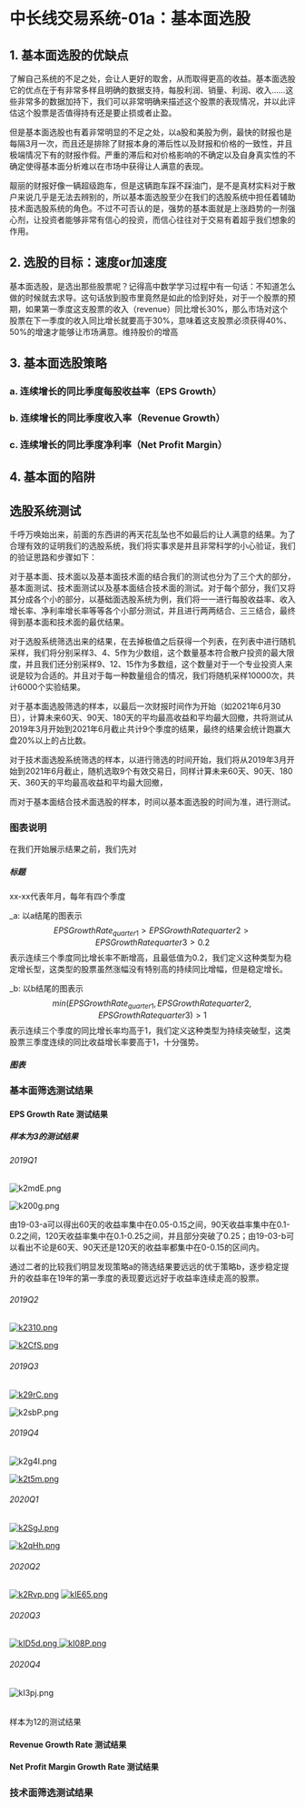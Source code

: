 # 中长线交易系统-01a：基本面选股

## 1. 基本面选股的优缺点

了解自己系统的不足之处，会让人更好的取舍，从而取得更高的收益。基本面选股它的优点在于有非常多样且明确的数据支持，每股利润、销量、利润、收入……这些非常多的数据加持下，我们可以非常明确来描述这个股票的表现情况，并以此评估这个股票是否值得持有还是要止损或者止盈。

但是基本面选股也有着非常明显的不足之处，以a股和美股为例，最快的财报也是每隔3月一次，而且还是排除了财报本身的滞后性以及财报和价格的一致性，并且极端情况下有的财报作假。严重的滞后和对价格影响的不确定以及自身真实性的不确定使得基本面分析难以在市场中获得让人满意的表现。

靓丽的财报好像一辆超级跑车，但是这辆跑车踩不踩油门，是不是真材实料对于散户来说几乎是无法去辨别的，所以基本面选股至少在我们的选股系统中担任着辅助技术面选股系统的角色。不过不可否认的是，强势的基本面就是上涨趋势的一剂强心剂，让投资者能够非常有信心的投资，而信心往往对于交易有着超乎我们想象的作用。

## 2. 选股的目标：速度or加速度

基本面选股，是选出那些股票呢？记得高中数学学习过程中有一句话：不知道怎么做的时候就去求导。这句话放到股市里竟然是如此的恰到好处，对于一个股票的预期，如果第一季度这支股票的收入（revenue）同比增长30%，那么市场对这个股票在下一季度的收入同比增长就要高于30%，意味着这支股票必须获得40%、50%的增速才能够让市场满意。维持股价的增高

## 3. 基本面选股策略

### a. 连续增长的同比季度每股收益率（EPS Growth）

### b. 连续增长的同比季度收入率（Revenue Growth）

### c. 连续增长的同比季度净利率（Net Profit Margin）

## 4. 基本面的陷阱



## 选股系统测试

千呼万唤始出来，前面的东西讲的再天花乱坠也不如最后的让人满意的结果。为了合理有效的证明我们的选股系统，我们将实事求是并且非常科学的小心验证，我们的验证思路和步骤如下：

对于基本面、技术面以及基本面技术面的结合我们的测试也分为了三个大的部分，基本面测试、技术面测试以及基本面结合技术面的测试。对于每个部分，我们又将其分成各个小的部分，以基础面选股系统为例，我们将一一进行每股收益率、收入增长率、净利率增长率等等各个小部分测试，并且进行两两结合、三三结合，最终得到基本面和技术面的最优结果。

对于选股系统筛选出来的结果，在去掉极值之后获得一个列表，在列表中进行随机采样，我们将分别采样3、4、5作为少数组，这个数量基本符合散户投资的最大限度，并且我们还分别采样9、12、15作为多数组，这个数量对于一个专业投资人来说是较为合适的。并且对于每一种数量组合的情况，我们将随机采样10000次，共计6000个实验结果。

对于基本面选股筛选的样本，以最后一次财报时间作为开始（如2021年6月30日），计算未来60天、90天、180天的平均最高收益和平均最大回撤，共将测试从2019年3月开始到2021年6月截止共计9个季度的结果，最终的结果会统计跑赢大盘20%以上的占比数。

对于技术面选股系统筛选的样本，以进行筛选的时间开始，我们将从2019年3月开始到2021年6月截止，随机选取9个有效交易日，同样计算未来60天、90天、180天、360天的平均最高收益和平均最大回撤，

而对于基本面结合技术面选股的样本，时间以基本面选股的时间为准，进行测试。

### 图表说明

在我们开始展示结果之前，我们先对

##### 标题

xx-xx代表年月，每年有四个季度

_a:  以a结尾的图表示
$$
EPSGrowthRate_{quarter1} > EPSGrowthRate{quarter2} > EPSGrowthRate{quarter3} > 0.2
$$
表示连续三个季度同比增长率不断增高，且最低值为0.2，我们定义这种类型为稳定增长型，这类型的股票虽然涨幅没有特别高的持续同比增幅，但是稳定增长。

_b: 以b结尾的图表示
$$
min(EPSGrowthRate_{quarter1} , EPSGrowthRate{quarter2} , EPSGrowthRate{quarter3} )> 1
$$
表示连续三个季度的同比增长率均高于1，我们定义这种类型为持续突破型，这类股票三季度连续的同比收益增长率要高于1，十分强势。

##### 图表



### 基本面筛选测试结果



#### EPS Growth Rate 测试结果

##### 样本为3的测试结果

###### 2019Q1

![k2mdE.png](https://s1.328888.xyz/2022/09/02/k2mdE.png)


![k200g.png](https://s1.328888.xyz/2022/09/02/k200g.png)

由19-03-a可以得出60天的收益率集中在0.05-0.15之间，90天收益率集中在0.1-0.2之间，120天收益率集中在0.1-0.25之间，并且部分突破了0.25；由19-03-b可以看出不论是60天、90天还是120天的收益率都集中在0-0.15的区间内。

通过二者的比较我们明显发现策略a的筛选结果要远远的优于策略b，逐步稳定提升的收益率在19年的第一季度的表现要远远好于收益率连续走高的股票。

###### 2019Q2

[![k2310.png](https://s1.328888.xyz/2022/09/02/k2310.png)](https://imgloc.com/i/k2310)

[![k2CfS.png](https://s1.328888.xyz/2022/09/02/k2CfS.png)](https://imgloc.com/i/k2CfS)

###### 2019Q3

[![k29rC.png](https://s1.328888.xyz/2022/09/02/k29rC.png)](https://imgloc.com/i/k29rC)

![k2sbP.png](https://s1.328888.xyz/2022/09/02/k2sbP.png)

###### 2019Q4

![k2g4I.png](https://s1.328888.xyz/2022/09/02/k2g4I.png)



[![k2t5m.png](https://s1.328888.xyz/2022/09/02/k2t5m.png)](https://imgloc.com/i/k2t5m)

###### 2020Q1

[![k2SgJ.png](https://s1.328888.xyz/2022/09/02/k2SgJ.png)](https://imgloc.com/i/k2SgJ)

[![k2qHh.png](https://s1.328888.xyz/2022/09/02/k2qHh.png)](https://imgloc.com/i/k2qHh)

###### 2020Q2

[![k2Rvp.png](https://s1.328888.xyz/2022/09/02/k2Rvp.png)](https://imgloc.com/i/k2Rvp)
[![kIE65.png](https://s1.328888.xyz/2022/09/02/kIE65.png)](https://imgloc.com/i/kIE65)

###### 2020Q3

[![kID5d.png](https://s1.328888.xyz/2022/09/02/kID5d.png)
![kI08P.png](https://s1.328888.xyz/2022/09/02/kI08P.png)](https://imgloc.com/i/kI08P)

###### 2020Q4

![kI3pj.png](https://s1.328888.xyz/2022/09/02/kI3pj.png)


###### 

样本为12的测试结果

#### Revenue Growth Rate 测试结果

#### Net Profit Margin Growth Rate 测试结果

### 技术面筛选测试结果



